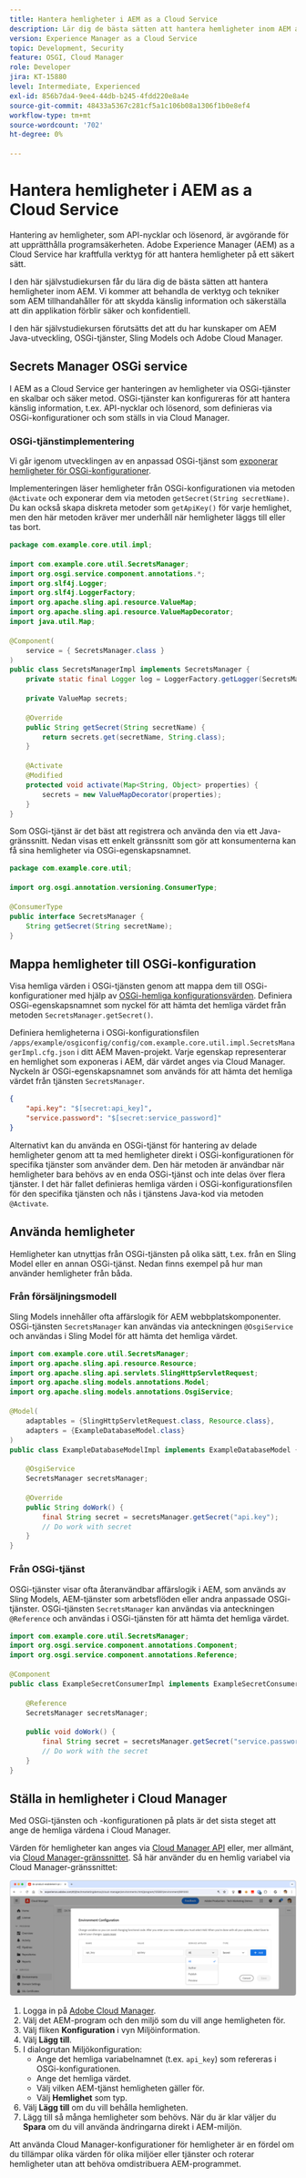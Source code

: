 ```yaml
---
title: Hantera hemligheter i AEM as a Cloud Service
description: Lär dig de bästa sätten att hantera hemligheter inom AEM as a Cloud Service med verktyg och tekniker från AEM för att skydda känslig information och säkerställa att programmet förblir säkert och konfidentiellt.
version: Experience Manager as a Cloud Service
topic: Development, Security
feature: OSGI, Cloud Manager
role: Developer
jira: KT-15880
level: Intermediate, Experienced
exl-id: 856b7da4-9ee4-44db-b245-4fdd220e8a4e
source-git-commit: 48433a5367c281cf5a1c106b08a1306f1b0e8ef4
workflow-type: tm+mt
source-wordcount: '702'
ht-degree: 0%

---
```


# Hantera hemligheter i AEM as a Cloud Service

Hantering av hemligheter, som API-nycklar och lösenord, är avgörande för att upprätthålla programsäkerheten. Adobe Experience Manager (AEM) as a Cloud Service har kraftfulla verktyg för att hantera hemligheter på ett säkert sätt.

I den här självstudiekursen får du lära dig de bästa sätten att hantera hemligheter inom AEM. Vi kommer att behandla de verktyg och tekniker som AEM tillhandahåller för att skydda känslig information och säkerställa att din applikation förblir säker och konfidentiell.

I den här självstudiekursen förutsätts det att du har kunskaper om AEM Java-utveckling, OSGi-tjänster, Sling Models och Adobe Cloud Manager.

## Secrets Manager OSGi service

I AEM as a Cloud Service ger hanteringen av hemligheter via OSGi-tjänster en skalbar och säker metod. OSGi-tjänster kan konfigureras för att hantera känslig information, t.ex. API-nycklar och lösenord, som definieras via OSGi-konfigurationer och som ställs in via Cloud Manager.

### OSGi-tjänstimplementering

Vi går igenom utvecklingen av en anpassad OSGi-tjänst som [exponerar hemligheter för OSGi-konfigurationer](https://experienceleague.adobe.com/en/docs/experience-manager-cloud-service/content/implementing/deploying/configuring-osgi#secret-configuration-values).

Implementeringen läser hemligheter från OSGi-konfigurationen via metoden `@Activate` och exponerar dem via metoden `getSecret(String secretName)`. Du kan också skapa diskreta metoder som `getApiKey()` för varje hemlighet, men den här metoden kräver mer underhåll när hemligheter läggs till eller tas bort.

```java
package com.example.core.util.impl;

import com.example.core.util.SecretsManager;
import org.osgi.service.component.annotations.*;
import org.slf4j.Logger;
import org.slf4j.LoggerFactory;
import org.apache.sling.api.resource.ValueMap;
import org.apache.sling.api.resource.ValueMapDecorator;
import java.util.Map;

@Component(
    service = { SecretsManager.class }
)
public class SecretsManagerImpl implements SecretsManager {
    private static final Logger log = LoggerFactory.getLogger(SecretsManagerImpl.class);
 
    private ValueMap secrets;

    @Override
    public String getSecret(String secretName) {
        return secrets.get(secretName, String.class);
    }

    @Activate
    @Modified
    protected void activate(Map<String, Object> properties) {
        secrets = new ValueMapDecorator(properties);
    }
}
```

Som OSGi-tjänst är det bäst att registrera och använda den via ett Java-gränssnitt. Nedan visas ett enkelt gränssnitt som gör att konsumenterna kan få sina hemligheter via OSGi-egenskapsnamnet.

```java
package com.example.core.util;

import org.osgi.annotation.versioning.ConsumerType;

@ConsumerType
public interface SecretsManager {
    String getSecret(String secretName);
}
```

## Mappa hemligheter till OSGi-konfiguration

Visa hemliga värden i OSGi-tjänsten genom att mappa dem till OSGi-konfigurationer med hjälp av [OSGi-hemliga konfigurationsvärden](https://experienceleague.adobe.com/en/docs/experience-manager-cloud-service/content/implementing/deploying/configuring-osgi#secret-configuration-values). Definiera OSGi-egenskapsnamnet som nyckel för att hämta det hemliga värdet från metoden `SecretsManager.getSecret()`.

Definiera hemligheterna i OSGi-konfigurationsfilen `/apps/example/osgiconfig/config/com.example.core.util.impl.SecretsManagerImpl.cfg.json` i ditt AEM Maven-projekt. Varje egenskap representerar en hemlighet som exponeras i AEM, där värdet anges via Cloud Manager. Nyckeln är OSGi-egenskapsnamnet som används för att hämta det hemliga värdet från tjänsten `SecretsManager`.

```json
{
    "api.key": "$[secret:api_key]",
    "service.password": "$[secret:service_password]"
}
```

Alternativt kan du använda en OSGi-tjänst för hantering av delade hemligheter genom att ta med hemligheter direkt i OSGi-konfigurationen för specifika tjänster som använder dem. Den här metoden är användbar när hemligheter bara behövs av en enda OSGi-tjänst och inte delas över flera tjänster. I det här fallet definieras hemliga värden i OSGi-konfigurationsfilen för den specifika tjänsten och nås i tjänstens Java-kod via metoden `@Activate`.

## Använda hemligheter

Hemligheter kan utnyttjas från OSGi-tjänsten på olika sätt, t.ex. från en Sling Model eller en annan OSGi-tjänst. Nedan finns exempel på hur man använder hemligheter från båda.

### Från försäljningsmodell

Sling Models innehåller ofta affärslogik för AEM webbplatskomponenter. OSGi-tjänsten `SecretsManager` kan användas via anteckningen `@OsgiService` och användas i Sling Model för att hämta det hemliga värdet.

```java
import com.example.core.util.SecretsManager;
import org.apache.sling.api.resource.Resource;
import org.apache.sling.api.servlets.SlingHttpServletRequest;
import org.apache.sling.models.annotations.Model;
import org.apache.sling.models.annotations.OsgiService;

@Model(
    adaptables = {SlingHttpServletRequest.class, Resource.class},
    adapters = {ExampleDatabaseModel.class}
)
public class ExampleDatabaseModelImpl implements ExampleDatabaseModel {

    @OsgiService
    SecretsManager secretsManager;

    @Override 
    public String doWork() {
        final String secret = secretsManager.getSecret("api.key");
        // Do work with secret
    }
}
```

### Från OSGi-tjänst

OSGi-tjänster visar ofta återanvändbar affärslogik i AEM, som används av Sling Models, AEM-tjänster som arbetsflöden eller andra anpassade OSGi-tjänster. OSGi-tjänsten `SecretsManager` kan användas via anteckningen `@Reference` och användas i OSGi-tjänsten för att hämta det hemliga värdet.

```java
import com.example.core.util.SecretsManager;
import org.osgi.service.component.annotations.Component;
import org.osgi.service.component.annotations.Reference;

@Component
public class ExampleSecretConsumerImpl implements ExampleSecretConsumer {

    @Reference
    SecretsManager secretsManager;

    public void doWork() {
        final String secret = secretsManager.getSecret("service.password");
        // Do work with the secret
    }
}
```

## Ställa in hemligheter i Cloud Manager

Med OSGi-tjänsten och -konfigurationen på plats är det sista steget att ange de hemliga värdena i Cloud Manager.

Värden för hemligheter kan anges via [Cloud Manager API](https://developer.adobe.com/experience-cloud/cloud-manager/reference/api/#tag/Variables) eller, mer allmänt, via [Cloud Manager-gränssnittet](https://experienceleague.adobe.com/en/docs/experience-manager-cloud-service/content/implementing/using-cloud-manager/environment-variables#overview). Så här använder du en hemlig variabel via Cloud Manager-gränssnittet:

![Konfiguration av Cloud Manager Secrets](./assets/secrets/cloudmanager-configuration.png)

1. Logga in på [Adobe Cloud Manager](https://my.cloudmanager.adobe.com).
1. Välj det AEM-program och den miljö som du vill ange hemligheten för.
1. Välj fliken **Konfiguration** i vyn Miljöinformation.
1. Välj **Lägg till**.
1. I dialogrutan Miljökonfiguration:
   - Ange det hemliga variabelnamnet (t.ex. `api_key`) som refereras i OSGi-konfigurationen.
   - Ange det hemliga värdet.
   - Välj vilken AEM-tjänst hemligheten gäller för.
   - Välj **Hemlighet** som typ.
1. Välj **Lägg till** om du vill behålla hemligheten.
1. Lägg till så många hemligheter som behövs. När du är klar väljer du **Spara** om du vill använda ändringarna direkt i AEM-miljön.

Att använda Cloud Manager-konfigurationer för hemligheter är en fördel om du tillämpar olika värden för olika miljöer eller tjänster och roterar hemligheter utan att behöva omdistribuera AEM-programmet.
